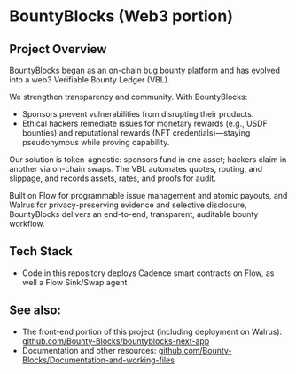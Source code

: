 # BountyBlocks (Web3 portion)

## Project Overview
BountyBlocks began as an on-chain bug bounty platform and has evolved into a web3 Verifiable Bounty Ledger (VBL).

We strengthen transparency and community. With BountyBlocks:
 - Sponsors prevent vulnerabilities from disrupting their products.
 - Ethical hackers remediate issues for monetary rewards (e.g., USDF bounties) and reputational rewards (NFT credentials)—staying pseudonymous while proving capability.

Our solution is token-agnostic: sponsors fund in one asset; hackers claim in another via on-chain swaps. The VBL automates quotes, routing, and slippage, and records assets, rates, and proofs for audit.

Built on Flow for programmable issue management and atomic payouts, and Walrus for privacy-preserving evidence and selective disclosure, BountyBlocks delivers an end-to-end, transparent, auditable bounty workflow.


## Tech Stack
 - Code in this repository deploys Cadence smart contracts on Flow, as well a Flow Sink/Swap agent

## See also:
- The front-end portion of this project (including deployment on Walrus): [github.com/Bounty-Blocks/bountyblocks-next-app](https://github.com/Bounty-Blocks/bountyblocks-web3)
- Documentation and other resources: [github.com/Bounty-Blocks/Documentation-and-working-files](https://github.com/Bounty-Blocks/Documentation-and-working-files)
